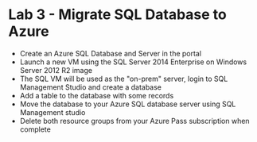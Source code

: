 # Lab 3 - Migrate SQL Database to Azure

* Create an Azure SQL Database and Server in the portal
* Launch a new VM using the SQL Server 2014 Enterprise on Windows Server 2012 R2 image
* The SQL VM will be used as the "on-prem" server, login to SQL Management Studio and create a database
* Add a table to the database with some records
* Move the database to your Azure SQL database server using SQL Management studio
* Delete both resource groups from your Azure Pass subscription when complete
